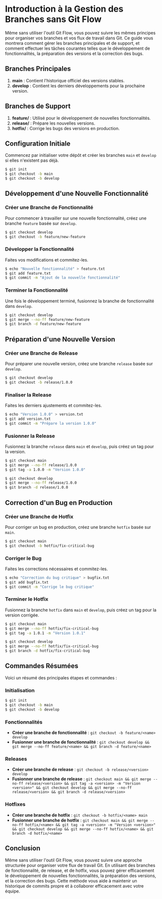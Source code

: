 # Introduction à la Gestion des Branches sans Git Flow

Même sans utiliser l'outil Git Flow, vous pouvez suivre les mêmes principes pour organiser vos branches et vos flux de travail dans Git. Ce guide vous montrera comment gérer les branches principales et de support, et comment effectuer les tâches courantes telles que le développement de fonctionnalités, la préparation des versions et la correction des bugs.

## Branches Principales

1. **main** : Contient l'historique officiel des versions stables.
2. **develop** : Contient les derniers développements pour la prochaine version.

## Branches de Support

1. **feature/** : Utilisé pour le développement de nouvelles fonctionnalités.
2. **release/** : Prépare les nouvelles versions.
3. **hotfix/** : Corrige les bugs des versions en production.

## Configuration Initiale

Commencez par initialiser votre dépôt et créer les branches `main` et `develop` si elles n'existent pas déjà.

```bash
$ git init
$ git checkout -b main
$ git checkout -b develop
```

## Développement d'une Nouvelle Fonctionnalité

### Créer une Branche de Fonctionnalité

Pour commencer à travailler sur une nouvelle fonctionnalité, créez une branche `feature` basée sur `develop`.

```bash
$ git checkout develop
$ git checkout -b feature/new-feature
```

### Développer la Fonctionnalité

Faites vos modifications et commitez-les.

```bash
$ echo "Nouvelle fonctionnalité" > feature.txt
$ git add feature.txt
$ git commit -m "Ajout de la nouvelle fonctionnalité"
```

### Terminer la Fonctionnalité

Une fois le développement terminé, fusionnez la branche de fonctionnalité dans `develop`.

```bash
$ git checkout develop
$ git merge --no-ff feature/new-feature
$ git branch -d feature/new-feature
```

## Préparation d'une Nouvelle Version

### Créer une Branche de Release

Pour préparer une nouvelle version, créez une branche `release` basée sur `develop`.

```bash
$ git checkout develop
$ git checkout -b release/1.0.0
```

### Finaliser la Release

Faites les derniers ajustements et commitez-les.

```bash
$ echo "Version 1.0.0" > version.txt
$ git add version.txt
$ git commit -m "Prépare la version 1.0.0"
```

### Fusionner la Release

Fusionnez la branche `release` dans `main` et `develop`, puis créez un tag pour la version.

```bash
$ git checkout main
$ git merge --no-ff release/1.0.0
$ git tag -a 1.0.0 -m "Version 1.0.0"

$ git checkout develop
$ git merge --no-ff release/1.0.0
$ git branch -d release/1.0.0
```

## Correction d'un Bug en Production

### Créer une Branche de Hotfix

Pour corriger un bug en production, créez une branche `hotfix` basée sur `main`.

```bash
$ git checkout main
$ git checkout -b hotfix/fix-critical-bug
```

### Corriger le Bug

Faites les corrections nécessaires et commitez-les.

```bash
$ echo "Correction du bug critique" > bugfix.txt
$ git add bugfix.txt
$ git commit -m "Corrige le bug critique"
```

### Terminer le Hotfix

Fusionnez la branche `hotfix` dans `main` et `develop`, puis créez un tag pour la version corrigée.

```bash
$ git checkout main
$ git merge --no-ff hotfix/fix-critical-bug
$ git tag -a 1.0.1 -m "Version 1.0.1"

$ git checkout develop
$ git merge --no-ff hotfix/fix-critical-bug
$ git branch -d hotfix/fix-critical-bug
```

## Commandes Résumées

Voici un résumé des principales étapes et commandes :

### Initialisation

```bash
$ git init
$ git checkout -b main
$ git checkout -b develop
```

### Fonctionnalités

- **Créer une branche de fonctionnalité** : `git checkout -b feature/<name> develop`
- **Fusionner une branche de fonctionnalité** : `git checkout develop && git merge --no-ff feature/<name> && git branch -d feature/<name>`

### Releases

- **Créer une branche de release** : `git checkout -b release/<version> develop`
- **Fusionner une branche de release** : `git checkout main && git merge --no-ff release/<version> && git tag -a <version> -m "Version <version>" && git checkout develop && git merge --no-ff release/<version> && git branch -d release/<version>`

### Hotfixes

- **Créer une branche de hotfix** : `git checkout -b hotfix/<name> main`
- **Fusionner une branche de hotfix** : `git checkout main && git merge --no-ff hotfix/<name> && git tag -a <version> -m "Version <version>" && git checkout develop && git merge --no-ff hotfix/<name> && git branch -d hotfix/<name>`

## Conclusion

Même sans utiliser l'outil Git Flow, vous pouvez suivre une approche structurée pour organiser votre flux de travail Git. En utilisant des branches de fonctionnalité, de release, et de hotfix, vous pouvez gérer efficacement le développement de nouvelles fonctionnalités, la préparation des versions, et la correction des bugs. Cette méthode vous aide à maintenir un historique de commits propre et à collaborer efficacement avec votre équipe.